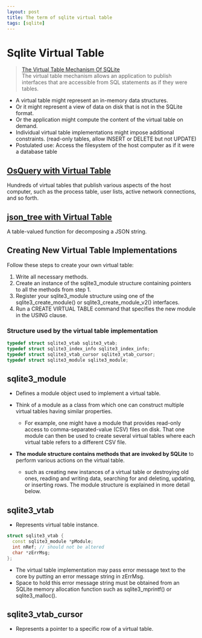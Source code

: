 ```yaml
---
layout: post
title: The term of sqlite virtual table
tags: [sqlite]
---
```


# Sqlite Virtual Table

> [The Virtual Table Mechanism Of SQLite](https://sqlite.org/vtab.html)  
> The virtual table mechanism allows an application to publish interfaces that are accessible from SQL statements as if they were tables.

- A virtual table might represent an in-memory data structures.
- Or it might represent a view of data on disk that is not in the SQLite format.
- Or the application might compute the content of the virtual table on demand.
- Individual virtual table implementations might impose additional constraints. (read-only tables, allow INSERT or DELETE but not UPDATE)
- Postulated use: Access the filesystem of the host computer as if it were a database table


## [OsQuery with Virtual Table](https://sqlite.org/vtablist.html)
Hundreds of virtual tables that publish various aspects of the host computer, such as the process table, user lists, active network connections, and so forth.

## [json_tree with Virtual Table](https://sqlite.org/json1.html#jtree)
A table-valued function for decomposing a JSON string.


## Creating New Virtual Table Implementations

Follow these steps to create your own virtual table:

1. Write all necessary methods.
2. Create an instance of the sqlite3_module structure containing pointers to all the methods from step 1.
3. Register your sqlite3_module structure using one of the sqlite3_create_module() or sqlite3_create_module_v2() interfaces.
4. Run a CREATE VIRTUAL TABLE command that specifies the new module in the USING clause.

### Structure used by the virtual table implementation
```cpp
typedef struct sqlite3_vtab sqlite3_vtab;
typedef struct sqlite3_index_info sqlite3_index_info;
typedef struct sqlite3_vtab_cursor sqlite3_vtab_cursor;
typedef struct sqlite3_module sqlite3_module;
```

## sqlite3_module 
- Defines a module object used to implement a virtual table.
- Think of a module as a class from which one can construct multiple virtual tables having similar properties.
	- For example, one might have a module that provides read-only access to comma-separated-value (CSV) files on disk. That one module can then be used to create several virtual tables where each virtual table refers to a different CSV file.

- **The module structure contains methods that are invoked by SQLite** to perform various actions on the virtual table.
	- such as creating new instances of a virtual table or destroying old ones, reading and writing data, searching for and deleting, updating, or inserting rows. The module structure is explained in more detail below.

##  sqlite3_vtab
- Represents virtual table instance.
```cpp
struct sqlite3_vtab {
  const sqlite3_module *pModule;
  int nRef; // should not be altered 
  char *zErrMsg;
};
```
- The virtual table implementation may pass error message text to the core by putting an error message string in zErrMsg.
- Space to hold this error message string must be obtained from an SQLite memory allocation function such as sqlite3_mprintf() or sqlite3_malloc(). 

## sqlite3_vtab_cursor
- Represents a pointer to a specific row of a virtual table.
